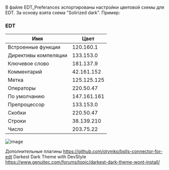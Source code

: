 В файле EDT_Preferances эспортированы настройки цветовой схемы для EDT. За основу взята схема "Solirized dark".
Пример:


### EDT

| Имя                  | Цвет        |
| -------------------- | ----------- |
| Встроенные функции   | 120.160.1   |
| Директивы компеляции | 133.153.0   |
| Ключевое слово       | 181.137.9   |
| Комментарий          | 42.161.152  |
| Метка                | 125.125.125 |
| Операторы            | 220.50.47   |
| По умолчанию         | 147.161.161 |
| Препроцессор         | 133.153.0   |
| Скобки               | 220.50.47   |
| Строки               | 38.139.210  |
| Число                | 203.75.22   |

![image](https://github.com/Live-AG/EDT_Preferances/assets/80624357/ac50a79a-21a1-493e-a037-8380560b0e88)

Дополнительные плагины
https://github.com/otymko/bslls-connector-for-edt
Darkest Dark Theme with DevStyle
  https://www.genuitec.com/forums/topic/darkest-dark-theme-wont-install/

